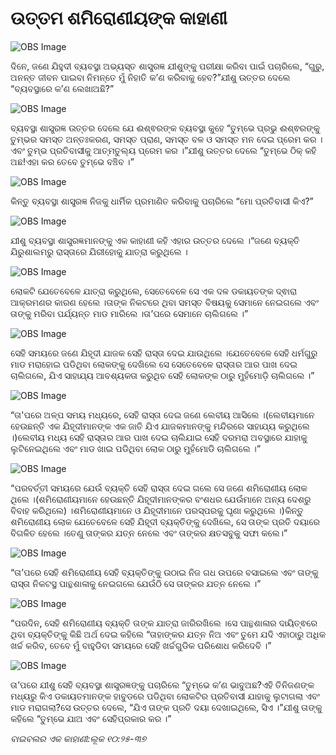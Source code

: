# ଉତ୍ତମ ଶମିରୋଣୀୟଙ୍କ କାହାଣୀ

![OBS Image](https://cdn.door43.org/obs/jpg/360px/obs-en-27-01.jpg)

ଦିନେ, ଜଣେ ଯିହୁଦୀ ବ୍ୟବସ୍ଥା ଅଭ୍ୟସ୍ତ ଶାସ୍ତ୍ରଜ୍ଞ ଯୀଶୁଙ୍କୁ ପରୀକ୍ଷା କରିବା ପାଇଁ ପଚାରିଲେ, “ଗୁରୁ, ଅନନ୍ତ ଜୀବନ ପାଇବା ନିମନ୍ତେ ମୁଁ ନିହାତି କ’ଣ କରିବାକୁ ହେବ?”ଯୀଶୁ ଉତ୍ତର ଦେଲେ “ବ୍ୟବସ୍ଥାରେ କ’ଣ ଲେଖାଅଛି?” 

![OBS Image](https://cdn.door43.org/obs/jpg/360px/obs-en-27-02.jpg)

ବ୍ୟବସ୍ଥା ଶାସ୍ତ୍ରଜ୍ଞ ଉତ୍ତର ଦେଲେ ଯେ ଈଶ୍ଵରଙ୍କ ବ୍ୟବସ୍ଥା କୁହେ “ତୁମ୍ଭେ ପ୍ରଭୁ ଈଶ୍ଵରଙ୍କୁ ତୁମ୍ଭର ସମସ୍ତ ଅନ୍ତଃକରଣ, ସମସ୍ତ ପ୍ରାଣ, ସମସ୍ତ ବଳ ଓ ସମସ୍ତ ମନ ଦେଇ ପ୍ରେମ କର ।ଏବଂ ତୁମ୍ଭ ପ୍ରତିବାସୀକୁ ଆତ୍ମତୁଲ୍ୟ ପ୍ରେମ କର ।”ଯୀଶୁ ଉତ୍ତର ଦେଲେ “ତୁମ୍ଭେ ଠିକ୍ କହି ଅଛ!ଏହା କର ତେବେ ତୁମ୍ଭେ ବଞ୍ଚିବ ।”

![OBS Image](https://cdn.door43.org/obs/jpg/360px/obs-en-27-03.jpg)

କିନ୍ତୁ ବ୍ୟବସ୍ଥା ଶାସ୍ତ୍ରଜ୍ଞ ନିଜକୁ ଧାର୍ମିକ ପ୍ରମାଣିତ କରିବାକୁ ପଚାରିଲେ “ମୋ ପ୍ରତିବାସୀ କିଏ?”

![OBS Image](https://cdn.door43.org/obs/jpg/360px/obs-en-27-04.jpg)

ଯୀଶୁ ବ୍ୟବସ୍ଥା ଶାସ୍ତ୍ରଜ୍ଞମାନଙ୍କୁ ଏକ କାହାଣୀ କହି ଏହାର ଉତ୍ତର ଦେଲେ ।“ଜଣେ ବ୍ୟକ୍ତି ଯିରୁଶାଲମରୁ ରାସ୍ତାରେ ଯିରୀହୋକୁ ଯାତ୍ରା କରୁଥିଲେ ।

![OBS Image](https://cdn.door43.org/obs/jpg/360px/obs-en-27-05.jpg)

ଲୋକଟି ଯେତେବେଳେ ଯାତ୍ରା କରୁଥିଲେ, ସେତେବେଳେ ସେ ଏକ ଦଳ ଡକାୟତଙ୍କ ଦ୍ଵାରା ଆକ୍ରମଣର କାରଣ ହେଲେ ।ତାଙ୍କ ନିକଟରେ ଥିବା ସମସ୍ତ ବିଷୟକୁ ସେମାନେ ନେଇଗଲେ ଏବଂ ତାଙ୍କୁ ମରିବା ପର୍ଯ୍ୟନ୍ତ ମାଡ ମାରିଲେ ।ତା’ପରେ ସେମାନେ ଚାଲିଗଲେ ।”

![OBS Image](https://cdn.door43.org/obs/jpg/360px/obs-en-27-06.jpg)

ସେହି ସମୟରେ ଜଣେ ଯିହୂଦୀ ଯାଜକ ସେହି ରାସ୍ତା ଦେଇ ଯାଉଥିଲେ ।ଯେତେବେଳେ ସେହି ଧର୍ମଗୁରୁ  ମାଡ ମରାହୋଇ  ପଡିଥିବା ଲୋକଙ୍କୁ ଦେଖିଲେ ସେ ସେତେବେଳେ ରାସ୍ତାର ଆର ପାଖ ଦେଇ ଚାଲିଗଲେ, ଯିଏ ସାହାଯ୍ୟ ଆବଶ୍ୟକତା କରୁଥିବ ସେହି ଲୋକଙ୍କ ଠାରୁ ମୁହଁମୋଡ଼ି  ଚାଲିଗଲେ ।” 

![OBS Image](https://cdn.door43.org/obs/jpg/360px/obs-en-27-07.jpg)

“ତା'ପରେ ଅଳ୍ପ ସମୟ ମଧ୍ୟରେ, ସେହି ରାସ୍ତା ଦେଇ ଜଣେ ଲେବୀୟ ଆସିଲେ ।(ଲେବୀୟମାନେ ହେଉଛନ୍ତି ଏକ ଯିହୂଦୀମାନଙ୍କ ଏକ ଜାତି ଯିଏ ଯାଜକମାନଙ୍କୁ ମନ୍ଦିରରେ ସାହାଯ୍ୟ କରୁଥିଲେ ।)ଲେବୀୟ ମଧ୍ୟ ସେହି ରାସ୍ତାର ଆର ପାଖ ଦେଇ ଚାଲିଯାଇ ସେହି ଦରମରା ଅବସ୍ଥାରେ ଯାହାକୁ ଲୁଟିନେଇଥିଲେ ଏବଂ ମାଡ ଖାଇ ପଡିଥିବା ଲୋକ ଠାରୁ ମୁହଁମୋଡି ଚାଲିଗଲେ ।”

![OBS Image](https://cdn.door43.org/obs/jpg/360px/obs-en-27-08.jpg)

“ପରବର୍ତ୍ତୀ ସମୟରେ ଯେଉଁ ବ୍ୟକ୍ତି ସେହି ରାସ୍ତା ଦେଇ ଗଲେ ସେ ଜଣେ ଶମିରୋଣୀୟ ଲୋକ ଥିଲେ ।(ଶମିରୋଣୀୟମାନେ ହେଉଛନ୍ତି ଯିହୂଦୀମାନଙ୍କର ବଂଶଧର ଯେଉଁମାନେ ଅନ୍ୟ ଦେଶରୁ ବିବାହ କରିଥିଲେ) ।ଶମିରୋଣୀୟମାନେ ଓ ଯିହୂଦୀମାନେ ପରସ୍ପରକୁ ଘୃଣା କରୁଥିଲେ ।)କିନ୍ତୁ ଶମିରୋଣୀୟ ଲୋକ ଯେତେବେଳେ ସେହି ଯିହୂଦୀ ବ୍ୟକ୍ତିଙ୍କୁ ଦେଖିଲେ, ସେ ତାଙ୍କ ପ୍ରତି ଦୟାରେ ବିଗଳିତ ହେଲେ ।ତେଣୁ ତାଙ୍କର ଯତ୍ନ ନେଲେ ଏବଂ ତାଙ୍କର କ୍ଷତସବୁକୁ ସଫା କଲେ।”

![OBS Image](https://cdn.door43.org/obs/jpg/360px/obs-en-27-09.jpg)

“ତା’ପରେ ସେହି ଶମିରୋଣୀୟ ସେହି ବ୍ୟକ୍ତିଙ୍କୁ ଉଠାଇ ନିଜ ଗଧ ଉପରେ ବସାଇଲେ ଏବଂ ତାଙ୍କୁ ରାସ୍ତା ନିକଟସ୍ଥ ପାନ୍ଥଶାଳାକୁ ନେଇଗଲେ ଯେଉଁଠି ସେ ତାଙ୍କର ଯତ୍ନ ନେଲେ ।”

![OBS Image](https://cdn.door43.org/obs/jpg/360px/obs-en-27-10.jpg)

“ପରଦିନ, ସେହି ଶମିରୋଣୀୟ ବ୍ୟକ୍ତି ତାଙ୍କ ଯାତ୍ରା ଜାରିରଖିଲେ ।ସେ ପାନ୍ଥଶାଳାର ଦାୟିତ୍ଵରେ ଥିବା ବ୍ୟକ୍ତିଙ୍କୁ କିଛି ଅର୍ଥ ଦେଇ କହିଲେ “ତାହାଙ୍କର ଯତ୍ନ ନିଅ ଏବଂ ତୁମେ ଯଦି ଏହାଠାରୁ ଅଧିକ ଖର୍ଚ୍ଚ କରିବ, ତେବେ ମୁଁ ବାହୁଡିବା ସମୟରେ ସେହି ଖର୍ଚ୍ଚଗୁଡିକ ପରିଶୋଧ କରିଦେବି ।”

![OBS Image](https://cdn.door43.org/obs/jpg/360px/obs-en-27-11.jpg)

ତା’ପରେ ଯୀଶୁ ସେହି ବ୍ୟବସ୍ଥା ଶାସ୍ତ୍ରଜ୍ଞଙ୍କୁ ପଚାରିଲେ “ତୁମ୍ଭେ କ’ଣ ଭାବୁଅଛ?ଏହି ତିନିଜଣଙ୍କ ମଧ୍ୟରୁ କିଏ ଡକାୟତମାନଙ୍କ ହାବୁଡରେ ପଡିଥିବା ଲୋକଟିର ପ୍ରତିବାସୀ ଯାହାକୁ ଲୁଟାଗଲା ଏବଂ ମାଡ ମରାଗଲା?ସେ ଉତ୍ତର ଦେଲେ, “ଯିଏ ତାଙ୍କ ପ୍ରତି ଦୟା ଦେଖାଇଥିଲେ, ସିଏ ।”ଯୀଶୁ ତାଙ୍କୁ କହିଲେ “ତୁମ୍ଭେ ଯାଅ ଏବଂ ସେହିପ୍ରକାର କର ।”

_ବାଇବଲର ଏକ କାହାଣୀ:ଲୂକ ୧୦:୨୫-୩୭_